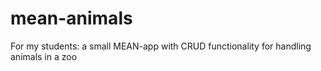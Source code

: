 # mean-animals
For my students: a small MEAN-app with CRUD functionality for handling animals in a zoo
